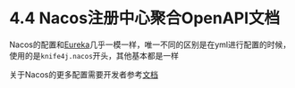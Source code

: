 # 4.4 Nacos注册中心聚合OpenAPI文档

Nacos的配置和[Eureka](aggregation-eureka)几乎一模一样，唯一不同的区别是在yml进行配置的时候，使用的是`knife4j.nacos`开头，其他基本都是一样


关于Nacos的更多配置需要开发者参考[文档](/docs/middleware/knife4jAggregation)